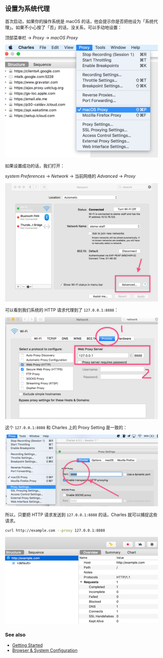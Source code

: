 ## 设置为系统代理

首次启动，如果你的操作系统是 macOS 的话，他会提示你是否把他设为「系统代理」。如果不小心按了「否」的话，没关系，可以手动地设置：

顶部菜单栏 -> *Proxy* -> *macOS Proxy*

![system proxy](./images/system-proxy.png)

如果设置成功的话，我们打开：

*system Preferences* -> *Network* -> 当前网络的 *Advanced* -> *Proxy*

![Network advanced](./images/network-advanced.png)

可以看到我们系统的 HTTP 请求代理到了 `127.0.0.1:8888`：

![system proxy result](./images/system-proxy-result.png)

这个 `127.0.0.1:8888` 和 Charles 上的 Proxy Setting 是一致的：

![proxy setting](./images/proxy-setting.png)

所以，只要把 HTTP 请求发送到 `127.0.0.1:8888` 的话，Charles 就可以捕捉这些请求。

```bash
curl http://example.com --proxy 127.0.0.1:8888
```

![curl proxy](./images/curl.png)


### See also

* [Getting Started](https://www.charlesproxy.com/documentation/getting-started/)
* [Browser & System Configuration
](https://www.charlesproxy.com/documentation/configuration/browser-and-system-configuration/)
